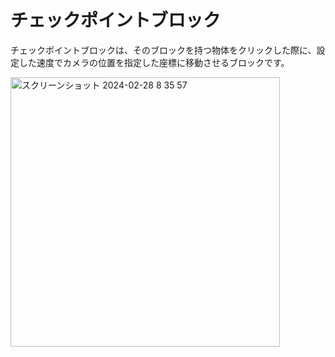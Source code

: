 # チェックポイントブロック

チェックポイントブロックは、そのブロックを持つ物体をクリックした際に、設定した速度でカメラの位置を指定した座標に移動させるブロックです。

<img width="431" alt="スクリーンショット 2024-02-28 8 35 57" src="https://github.com/levelenter/blockvrock_doc/assets/119035293/bcd0dce3-39e1-41d1-ad03-fb67e9099bf6">
